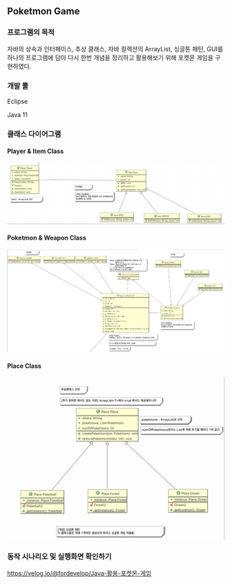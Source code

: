 ## Poketmon Game

### 프로그램의 목적

자바의 상속과 인터페이스, 추상 클래스, 자바 컬렉션의 ArrayList, 싱글톤 패턴, GUI를 하나의 프로그램에 담아 다시 한번 개념을 정리하고 활용해보기 위해 포켓몬 게임을 구현하였다.



### 개발 툴

Eclipse 

Java 11



### 클래스 다이어그램

#### Player & Item Class

![diagram1](./img/diagram1.png)

#### Poketmon & Weapon Class

![diagram2](./img/diagram2.png)

#### Place Class

![diagram3](./img/diagram3.png)



### 동작 시나리오 및 실행화면 확인하기

https://velog.io/@fordevelop/Java-활용-포켓몬-게임 









